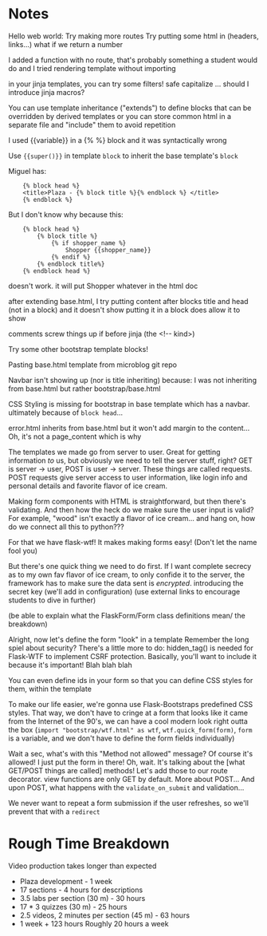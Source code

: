Notes
=====

Hello web world:
    Try making more routes
    Try putting some html in (headers, links...)
    what if we return a number

I added a function with no route, that's probably something a student would do
and I tried rendering template without importing


in your jinja templates, you can try some filters! safe capitalize ...
should I introduce jinja macros?

You can use template inheritance ("extends") to define blocks that can be overridden by derived templates
or you can store common html in a separate file and "include" them to avoid repetition

I used {{variable}} in a {% %} block and it was syntactically wrong

Use `{{super()}}` in template `block` to inherit the base template's `block`

Miguel has:
```
    {% block head %}
    <title>Plaza - {% block title %}{% endblock %} </title>
    {% endblock %}
```
But I don't know why because this:
```
    {% block head %}
        {% block title %}
            {% if shopper_name %}
                Shopper {{shopper_name}}
            {% endif %}
        {% endblock title%}
    {% endblock head %}
```
doesn't work. it will put Shopper whatever in the html doc

after extending base.html, I try putting content after blocks title and head (not in a block) and it doesn't show
putting it in a block does allow it to show

comments screw things up if before jinja (the <!-- kind>)

Try some other bootstrap template blocks!

Pasting base.html template from microblog git repo

Navbar isn't showing up (nor is title inheriting) because: I was not inheriting from base.html but rather bootstrap/base.html

CSS Styling is missing for bootstrap in base template which has a navbar. ultimately because of `block head`...

error.html inherits from base.html but it won't add margin to the content... Oh, it's not a page_content which is why

The templates we made go from server to user. Great for getting information _to_ us, but obviously we need to tell the server stuff, right? GET is server -> user, POST is user -> server. These things are called requests. POST requests give server access to user information, like login info and personal details and favorite flavor of ice cream.

Making form components with HTML is straightforward, but then there's validating. And then how the heck do we make sure the user input is valid? For example, "wood" isn't exactly a flavor of ice cream... and hang on, how do we connect all this to python???

For that we have flask-wtf! It makes making forms easy! (Don't let the name fool you)

But there's one quick thing we need to do first. If I want complete secrecy as to my own fav flavor of ice cream, to only confide it to the server, the framework has to make sure the data sent is *encrypted*. introducing the secret key (we'll add in configuration)
(use external links to encourage students to dive in further)

(be able to explain what the FlaskForm/Form class definitions mean/ the breakdown)

Alright, now let's define the form "look" in a template
Remember the long spiel about security? There's a little more to do: hidden_tag() is needed for Flask-WTF to implement CSRF protection. Basically, you'll want to include it because it's important! Blah blah blah

You can even define ids in your form so that you can define CSS styles for them, within the template

To make our life easier, we're gonna use Flask-Bootstraps predefined CSS styles. That way, we don't have to cringe at a form that looks like it came from the Internet of the 90's, we can have a cool modern look right outta the box (`import "bootstrap/wtf.html" as wtf`, `wtf.quick_form(form)`, `form` is a variable, and we don't have to define the form fields individually)

Wait a sec, what's with this "Method not allowed" message? Of course it's allowed! I just put the form in there! Oh, wait. It's talking about the [what GET/POST things are called] methods! Let's add those to our route decorator. view functions are only GET by default. More about POST... And upon POST, what happens with the `validate_on_submit` and validation...

We never want to repeat a form submission if the user refreshes, so we'll prevent that with a `redirect`


















Rough Time Breakdown
=====================

Video production takes longer than expected


- Plaza development - 1 week
- 17 sections - 4 hours for descriptions
- 3.5 labs per section (30 m) - 30 hours
- 17 * 3 quizzes (30 m) - 25 hours
- 2.5 videos, 2 minutes per section (45 m) - 63 hours
- 1 week + 123 hours
Roughly 20 hours a week